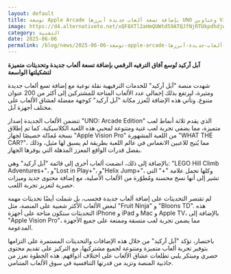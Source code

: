 ```yaml
---
layout: default
title: توسعة Apple Arcade بإضافة تسعة ألعاب جديدة أبرزها UNO وعناوين Vision Pro
image: https://d4.alternativeto.net/xQF8XTl2aHmQUWtd59ATQJfNjRTUkpdhdjwHh866Db4/rs:fill:1520:760:0/g:ce:0:0/YWJzOi8vZGlzdC9jb250ZW50LzE3NDkxNDAzNDAzMDcucG5n.png
category: التقنية
date: 2025-06-06
permalink: /blog/news/2025-06-06-توسعة-apple-arcade-بإضافة-تسعة-ألعاب-جديدة-أبرزها-uno-وعناوين-vision-pro/
---
```


**آبل آركيد تُوسع آفاق الترفيه الرقمي بإضافة تسعة ألعاب جديدة وتحديثات متميزة لتشكيلتها الواسعة**

شهدت منصة "آبل آركيد" للخدمات الترفيهية نقلة نوعية مع إضافة تسع ألعاب جديدة ومثيرة، ليرتفع بذلك إجمالي عدد الألعاب المتاحة للمشتركين إلى أكثر من 200 عنوان متنوع. وتأتي هذه الإضافة لتُعزز مكانة "آبل آركيد" كوجهة مفضلة لعشاق الألعاب على مختلف أجهزة آبل.

تتضمن الألعاب الجديدة إصدار "UNO: Arcade Edition" الذي يقدم ثلاثة أنماط لعب متميزة، مما يضفي تجربة لعب غنية ومتنوعة لمحبي هذه اللعبة الكلاسيكية. كما تم إطلاق نسخة مُعدّلة خصيصًا لجهاز "Apple Vision Pro" من اللعبة المشهورة "WHAT THE CAR?"، مما يُتيح للاعبين الانغماس في عالم اللعبة بطريقة لم يسبق لها مثيل، وذلك بفضل قدرات الواقع المعزز المذهلة التي يوفرها الجهاز.

بالإضافة إلى ذلك، انضمت ألعاب أخرى إلى قائمة "آبل آركيد" وهي: "LEGO Hill Climb Adventures+"، و"Lost in Play+"، و"Helix Jump+"، وكلها تحمل علامة "+" التي تشير إلى أنها نسخ محسنة ومُطوّرة من الألعاب الأصلية، مع إضافة محتوى جديد وميزات حصرية لتعزيز تجربة اللعب.

لم تقتصر التحديثات على إضافة ألعاب جديدة فحسب، بل شملت أيضًا تحديثات مهمة لبعض الألعاب الأكثر شعبية على المنصة، مثل "Fruit Ninja" و "Bloons TD". هذه التحديثات ستكون متاحة على أجهزة iPhone و iPad و Mac و Apple TV، بالإضافة إلى "Apple Vision Pro"، مما يضمن تجربة لعب متسقة وممتعة على جميع الأجهزة المدعومة.

باختصار، تؤكد "آبل آركيد" من خلال هذه الإضافات والتحديثات المستمرة على التزامها بتوفير تجربة ألعاب متميزة ومتنوعة لجميع مشتركيها، مع التركيز على تقديم محتوى حصري ومبتكر يلبي تطلعات عشاق الألعاب على اختلاف أذواقهم. هذه الخطوة تعزز من جاذبية المنصة وتزيد من قدرتها التنافسية في سوق الألعاب المتنامي.
